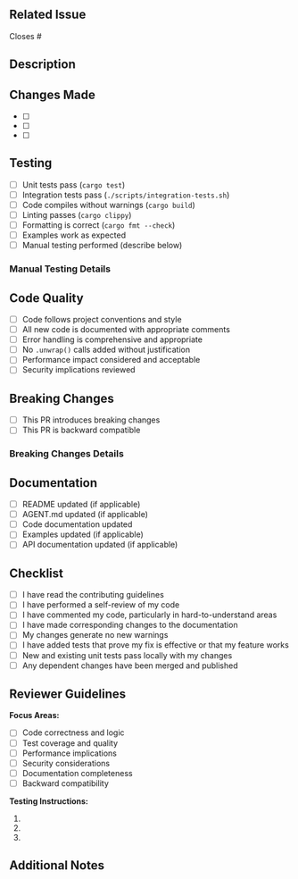 ## Related Issue
<!-- All PRs must address an existing issue. Link it here: -->
Closes #

## Description
<!-- Provide a clear and concise description of the changes in this PR -->

## Changes Made
<!-- List the specific changes made in this PR -->
- [ ] 
- [ ] 
- [ ] 

## Testing
<!-- Describe how you tested these changes -->
- [ ] Unit tests pass (`cargo test`)
- [ ] Integration tests pass (`./scripts/integration-tests.sh`)
- [ ] Code compiles without warnings (`cargo build`)
- [ ] Linting passes (`cargo clippy`)
- [ ] Formatting is correct (`cargo fmt --check`)
- [ ] Examples work as expected
- [ ] Manual testing performed (describe below)

### Manual Testing Details
<!-- Describe any manual testing you performed -->

## Code Quality
<!-- Ensure code quality standards are met -->
- [ ] Code follows project conventions and style
- [ ] All new code is documented with appropriate comments
- [ ] Error handling is comprehensive and appropriate
- [ ] No `.unwrap()` calls added without justification
- [ ] Performance impact considered and acceptable
- [ ] Security implications reviewed

## Breaking Changes
<!-- Mark if this PR introduces breaking changes -->
- [ ] This PR introduces breaking changes
- [ ] This PR is backward compatible

### Breaking Changes Details
<!-- If breaking changes are introduced, describe them here and provide migration guidance -->

## Documentation
<!-- Ensure documentation is updated -->
- [ ] README updated (if applicable)
- [ ] AGENT.md updated (if applicable)
- [ ] Code documentation updated
- [ ] Examples updated (if applicable)
- [ ] API documentation updated (if applicable)

## Checklist
<!-- Final checks before requesting review -->
- [ ] I have read the contributing guidelines
- [ ] I have performed a self-review of my code
- [ ] I have commented my code, particularly in hard-to-understand areas
- [ ] I have made corresponding changes to the documentation
- [ ] My changes generate no new warnings
- [ ] I have added tests that prove my fix is effective or that my feature works
- [ ] New and existing unit tests pass locally with my changes
- [ ] Any dependent changes have been merged and published

## Reviewer Guidelines
<!-- For reviewers -->
**Focus Areas:**
- [ ] Code correctness and logic
- [ ] Test coverage and quality
- [ ] Performance implications
- [ ] Security considerations
- [ ] Documentation completeness
- [ ] Backward compatibility

**Testing Instructions:**
<!-- Provide specific instructions for reviewers to test your changes -->
1. 
2. 
3. 

## Additional Notes
<!-- Any additional information that would be helpful for reviewers -->
